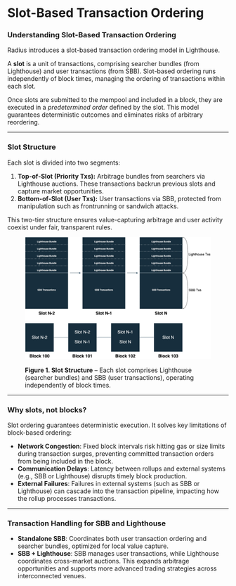 # Slot-Based Transaction Ordering

### Understanding Slot-Based Transaction Ordering

Radius introduces a slot-based transaction ordering model in Lighthouse.

A **slot** is a unit of transactions, comprising searcher bundles (from Lighthouse) and user transactions (from SBB). Slot-based ordering runs independently of block times, managing the ordering of transactions within each slot.

Once slots are submitted to the mempool and included in a block, they are executed in a _predetermined order_ defined by the slot. This model guarantees deterministic outcomes and eliminates risks of arbitrary reordering.

***

### **Slot Structure**

Each slot is divided into two segments:

1. **Top-of-Slot (Priority Txs):** Arbitrage bundles from searchers via Lighthouse auctions. These transactions backrun previous slots and capture market opportunities.
2. **Bottom-of-Slot (User Txs):** User transactions via SBB, protected from manipulation such as frontrunning or sandwich attacks.

This two-tier structure ensures value-capturing arbitrage and user activity coexist under fair, transparent rules.

<figure><img src="../../.gitbook/assets/image.png" alt=""><figcaption><p><strong>Figure 1. Slot Structure</strong> – Each slot comprises Lighthouse (searcher bundles) and SBB (user transactions), operating independently of block times.</p></figcaption></figure>

***

### **Why slots, not blocks?**

Slot ordering guarantees deterministic execution. It solves key limitations of block-based ordering:

* **Network Congestion**: Fixed block intervals risk hitting gas or size limits during transaction surges, preventing committed transaction orders from being included in the block.
* **Communication Delays**: Latency between rollups and external systems (e.g., SBB or Lighthouse) disrupts timely block production.
* **External Failures**: Failures in external systems (such as SBB or Lighthouse) can cascade into the transaction pipeline, impacting how the rollup processes transactions.

***

### **Transaction Handling for SBB and Lighthouse**

* **Standalone SBB**: Coordinates both user transaction ordering and searcher bundles, optimized for local value capture.
* **SBB + Lighthouse**: SBB manages user transactions, while Lighthouse coordinates cross-market auctions. This expands arbitrage opportunities and supports more advanced trading strategies across interconnected venues.



